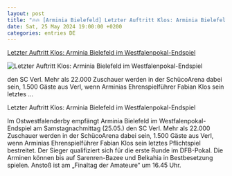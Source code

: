 ```yaml
---
layout: post
title: "🔥🔥 [Arminia Bielefeld] Letzter Auftritt Klos: Arminia Bielefeld im Westfalenpokal-Endspiel"
date: Sat, 25 May 2024 19:00:00 +0200
categories: entries DE
---
```

[Letzter Auftritt Klos: Arminia Bielefeld im Westfalenpokal-Endspiel](https://www.radiobielefeld.de/nachrichten/lokalnachrichten/detailansicht/letzter-auftritt-klos-arminia-bielefeld-im-westfalenpokal-endspiel.html)

![Letzter Auftritt Klos: Arminia Bielefeld im Westfalenpokal-Endspiel](https://www.radiobielefeld.de/fileadmin/_processed_/5/9/csm_img-8976-2024-03-03-152343_b784e9baa6.jpeg)

den SC Verl. Mehr als 22.000 Zuschauer werden in der SchücoArena dabei sein, 1.500 Gäste aus Verl, wenn Arminias Ehrenspielführer Fabian Klos sein letztes ...

Letzter Auftritt Klos: Arminia Bielefeld im Westfalenpokal-Endspiel

Im Ostwestfalenderby empfängt Arminia Bielefeld im Westfalenpokal-Endspiel am Samstagnachmittag (25.05.) den SC Verl. Mehr als 22.000 Zuschauer werden in der SchücoArena dabei sein, 1.500 Gäste aus Verl, wenn Arminias Ehrenspielführer Fabian Klos sein letztes Pflichtspiel bestreitet. Der Sieger qualifiziert sich für die erste Runde im DFB-Pokal. Die Arminen können bis auf Sarenren-Bazee und Belkahia in Bestbesetzung spielen. Anstoß ist am „Finaltag der Amateure“ um 16.45 Uhr.


